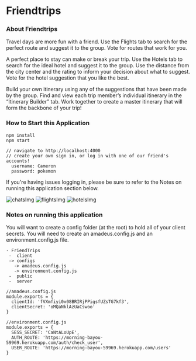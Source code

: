# Friendtrips

### About Friendtrips
Travel days are more fun with a friend. Use the Flights tab to search for the perfect route and
suggest it to the group. Vote for routes that work for you.

A perfect place to stay can make or break your trip. Use the Hotels tab to search for the ideal hotel and suggest it to the group. Use the distance from the city center and the rating to inform your decision about what to suggest. Vote for the hotel suggestion that you like the best.

Build your own itinerary using any of the suggestions that have been made by the group. Find and view each trip member’s individual itinerary in the “Itinerary Builder” tab. Work together to create a master itinerary that will form the backbone of your trip!


### How to Start this Application
```
npm install
npm start

// navigate to http://localhost:4000
// create your own sign in, or log in with one of our friend's accounts!
  username: Cameron
  password: pokemon
```
If you're having issues logging in, please be sure to refer to the Notes on running this application section below.

![chatsImg](https://github.com/friend-trips/friendtrips/blob/main/public/assets/images/Screen%20Shot%202020-12-09%20at%2012.42.21%20PM.png)
![flightsImg](https://github.com/friend-trips/friendtrips/blob/main/public/assets/images/Screen%20Shot%202020-12-09%20at%2012.44.39%20PM.png)
![hotelsImg](https://github.com/friend-trips/friendtrips/blob/main/public/assets/images/Screen%20Shot%202020-12-09%20at%2012.45.45%20PM.png)

### Notes on running this application

You will want to create a config folder (at the root) to hold all of your client secrets.  You will need to create an amadeus.config.js and an environment.config.js file.
```
- FriendTrips
 -  client
 -> configs
   -> amadeus.config.js
   -> environment.config.js
 -  public
 -  server
 
//amadeus.config.js
module.exports = {
  clientId: 'fVXmfiyi0x08BRIRjPPigsfUZsTG7kf3',
  clientSecret: 'oMQaNklAzUaCswoo'
}

//environment.config.js
module.exports = {
  SESS_SECRET: 'CaNtALoUpE',
  AUTH_ROUTE: 'https://morning-bayou-59969.herokuapp.com/auth/check_user',
  USER_ROUTE: 'https://morning-bayou-59969.herokuapp.com/users'
}
```
